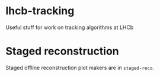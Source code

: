 lhcb-tracking
=============

Useful stuff for work on tracking algorithms at LHCb


Staged reconstruction
=====================

Staged offline reconstruction plot makers are in `staged-reco`.

